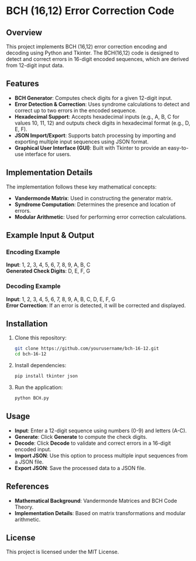 # BCH (16,12) Error Correction Code

## Overview

This project implements BCH (16,12) error correction encoding and decoding using Python and Tkinter. The BCH(16,12) code is designed to detect and correct errors in 16-digit encoded sequences, which are derived from 12-digit input data.

## Features

- **BCH Generator**: Computes check digits for a given 12-digit input.
- **Error Detection & Correction**: Uses syndrome calculations to detect and correct up to two errors in the encoded sequence.
- **Hexadecimal Support**: Accepts hexadecimal inputs (e.g., A, B, C for values 10, 11, 12) and outputs check digits in hexadecimal format (e.g., D, E, F).
- **JSON Import/Export**: Supports batch processing by importing and exporting multiple input sequences using JSON format.
- **Graphical User Interface (GUI)**: Built with Tkinter to provide an easy-to-use interface for users.

## Implementation Details

The implementation follows these key mathematical concepts:

- **Vandermonde Matrix**: Used in constructing the generator matrix.
- **Syndrome Computation**: Determines the presence and location of errors.
- **Modular Arithmetic**: Used for performing error correction calculations.

## Example Input & Output

### Encoding Example

**Input**: 1, 2, 3, 4, 5, 6, 7, 8, 9, A, B, C  
**Generated Check Digits**: D, E, F, G

### Decoding Example

**Input**: 1, 2, 3, 4, 5, 6, 7, 8, 9, A, B, C, D, E, F, G  
**Error Correction**: If an error is detected, it will be corrected and displayed.

## Installation

1. Clone this repository:

   ```bash
   git clone https://github.com/yourusername/bch-16-12.git
   cd bch-16-12

2. Install dependencies:

   ```bash
   pip install tkinter json

3. Run the application:

   ```bash
   python BCH.py

## Usage

- **Input**: Enter a 12-digit sequence using numbers (0-9) and letters (A-C).
- **Generate**: Click **Generate** to compute the check digits.
- **Decode**: Click **Decode** to validate and correct errors in a 16-digit encoded input.
- **Import JSON**: Use this option to process multiple input sequences from a JSON file.
- **Export JSON**: Save the processed data to a JSON file.

## References

- **Mathematical Background**: Vandermonde Matrices and BCH Code Theory.
- **Implementation Details**: Based on matrix transformations and modular arithmetic.

## License

This project is licensed under the MIT License.
